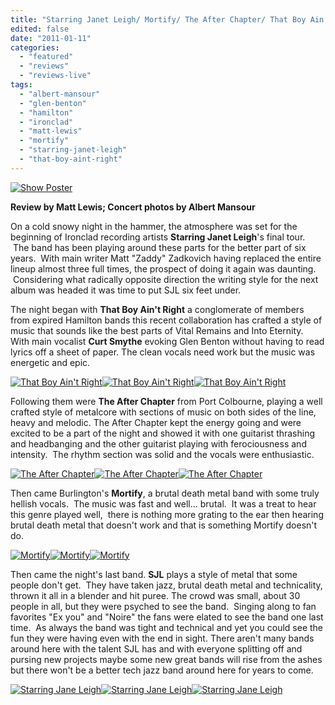 ```yaml
---
title: "Starring Janet Leigh/ Mortify/ The After Chapter/ That Boy Ain't Right @ Absinthe, Hamilton ON, January 6, 2011"
edited: false
date: "2011-01-11"
categories:
  - "featured"
  - "reviews"
  - "reviews-live"
tags:
  - "albert-mansour"
  - "glen-benton"
  - "hamilton"
  - "ironclad"
  - "matt-lewis"
  - "mortify"
  - "starring-janet-leigh"
  - "that-boy-aint-right"
---
```


[![](http://www.hellbound.ca/wp-content/uploads/2011/01/cover.jpg "Show Poster")](http://www.hellbound.ca/wp-content/uploads/2011/01/cover.jpg)

**Review by Matt Lewis; Concert photos by Albert Mansour**

On a cold snowy night in the hammer, the atmosphere was set for the beginning of Ironclad recording artists **Starring Janet Leigh**'s final tour.  The band has been playing around these parts for the better part of six years.  With main writer Matt "Zaddy" Zadkovich having replaced the entire lineup almost three full times, the prospect of doing it again was daunting.  Considering what radically opposite direction the writing style for the next album was headed it was time to put SJL six feet under.

The night began with **That Boy Ain't Right** a conglomerate of members from expired Hamilton bands this recent collaboration has crafted a style of music that sounds like the best parts of Vital Remains and Into Eternity.   With main vocalist **Curt Smythe** evoking Glen Benton without having to read lyrics off a sheet of paper. The clean vocals need work but the music was energetic and epic.

[![](http://www.hellbound.ca/wp-content/uploads/2011/01/That-boy-aint-right-003ab-150x150.jpg "That Boy Ain't Right")](http://www.hellbound.ca/wp-content/uploads/2011/01/That-boy-aint-right-003ab.jpg)[![](http://www.hellbound.ca/wp-content/uploads/2011/01/That-boy-aint-right-005ab-150x150.jpg "That Boy Ain't Right")](http://www.hellbound.ca/wp-content/uploads/2011/01/That-boy-aint-right-005ab.jpg)[![](http://www.hellbound.ca/wp-content/uploads/2011/01/That-boy-aint-right-001ab-150x150.jpg "That Boy Ain't Right")](http://www.hellbound.ca/wp-content/uploads/2011/01/That-boy-aint-right-001ab.jpg)

Following them were **The After Chapter** from Port Colbourne, playing a well crafted style of metalcore with sections of music on both sides of the line, heavy and melodic. The After Chapter kept the energy going and were excited to be a part of the night and showed it with one guitarist thrashing and headbanging and the other guitarist playing with ferociousness and intensity.  The rhythm section was solid and the vocals were enthusiastic.

[![](http://www.hellbound.ca/wp-content/uploads/2011/01/the-after-chapter-002ab-150x150.jpg "The After Chapter")](http://www.hellbound.ca/wp-content/uploads/2011/01/the-after-chapter-002ab.jpg)[![](http://www.hellbound.ca/wp-content/uploads/2011/01/the-after-chapter-005ab-150x150.jpg "The After Chapter")](http://www.hellbound.ca/wp-content/uploads/2011/01/the-after-chapter-005ab.jpg)[![](http://www.hellbound.ca/wp-content/uploads/2011/01/the-after-chapter-003ab-150x150.jpg "The After Chapter")](http://www.hellbound.ca/wp-content/uploads/2011/01/the-after-chapter-003ab.jpg)

Then came Burlington's **Mortify**, a brutal death metal band with some truly hellish vocals.  The music was fast and well... brutal.  It was a treat to hear this genre played well,  there is nothing more grating to the ear then hearing brutal death metal that doesn't work and that is something Mortify doesn't do.

[![](http://www.hellbound.ca/wp-content/uploads/2011/01/Mortify-002ab-150x150.jpg "Mortify")](http://www.hellbound.ca/wp-content/uploads/2011/01/Mortify-002ab.jpg)[![](http://www.hellbound.ca/wp-content/uploads/2011/01/Mortify-004ab-150x150.jpg "Mortify")](http://www.hellbound.ca/wp-content/uploads/2011/01/Mortify-004ab.jpg)[![](http://www.hellbound.ca/wp-content/uploads/2011/01/Mortify-006ab-150x150.jpg "Mortify")](http://www.hellbound.ca/wp-content/uploads/2011/01/Mortify-006ab.jpg)

Then came the night's last band. **SJL** plays a style of metal that some people don't get.  They have taken jazz, brutal death metal and technicality, thrown it all in a blender and hit puree. The crowd was small, about 30 people in all, but they were psyched to see the band.  Singing along to fan favorites "Ex you" and "Noire" the fans were elated to see the band one last time.  As always the band was tight and technical and yet you could see the fun they were having even with the end in sight. There aren't many bands around here with the talent SJL has and with everyone splitting off and pursing new projects maybe some new great bands will rise from the ashes but there won't be a better tech jazz band around here for years to come.

[![](http://www.hellbound.ca/wp-content/uploads/2011/01/Starring-Janet-leigh-003ab-150x150.jpg "Starring Jane Leigh")](http://www.hellbound.ca/wp-content/uploads/2011/01/Starring-Janet-leigh-003ab.jpg)[![](http://www.hellbound.ca/wp-content/uploads/2011/01/Starring-Janet-leigh-004ab-150x150.jpg "Starring Jane Leigh")](http://www.hellbound.ca/wp-content/uploads/2011/01/Starring-Janet-leigh-004ab.jpg)[![](http://www.hellbound.ca/wp-content/uploads/2011/01/Starring-Janet-leigh-009ab-150x150.jpg "Starring Jane Leigh")](http://www.hellbound.ca/wp-content/uploads/2011/01/Starring-Janet-leigh-009ab.jpg)
